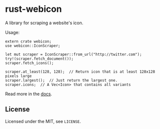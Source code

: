 # rust-webicon

A library for scraping a website's icon.

Usage:

    extern crate webicon;
    use webicon::IconScraper;

    let mut scraper = IconScraper::from_url("http://twitter.com");
    try!(scraper.fetch_document());
    scraper.fetch_icons();

    scraper.at_least(128, 128);  // Return icon that is at least 128x128 pixels large
    scraper.largest();  // Just return the largest one.
    scraper.icons;  // A Vec<Icon> that contains all variants

Read more in the [docs](https://rust-webicon.unterwaditzer.net/).

## License

Licensed under the MIT, see `LICENSE`.
